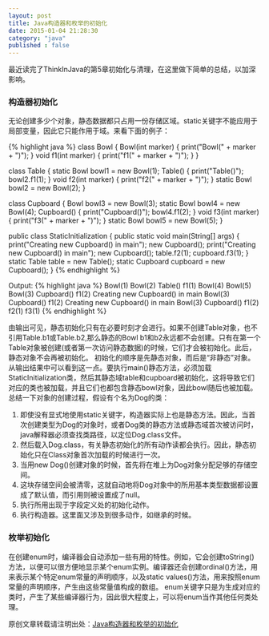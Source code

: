 ```yaml
---
layout: post
title: Java构造器和枚举的初始化
date: 2015-01-04 21:28:30
category: "java"
published : false
---
```


最近读完了ThinkInJava的第5章初始化与清理，在这里做下简单的总结，以加深影响。

### 构造器初始化
无论创建多少个对象，静态数据都只占用一份存储区域。static关键字不能应用于局部变量，因此它只能作用于域。来看下面的例子：

{% highlight java %}
class Bowl {
  Bowl(int marker) {
    print("Bowl(" + marker + ")");
  }
  void f1(int marker) {
    print("f1(" + marker + ")");
  }
}

class Table {
  static Bowl bowl1 = new Bowl(1);
  Table() {
    print("Table()");
    bowl2.f1(1);
  }
  void f2(int marker) {
    print("f2(" + marker + ")");
  }
  static Bowl bowl2 = new Bowl(2);
}

class Cupboard {
  Bowl bowl3 = new Bowl(3);
  static Bowl bowl4 = new Bowl(4);
  Cupboard() {
    print("Cupboard()");
    bowl4.f1(2);
  }
  void f3(int marker) {
    print("f3(" + marker + ")");
  }
  static Bowl bowl5 = new Bowl(5);
}

public class StaticInitialization {
  public static void main(String[] args) {
    print("Creating new Cupboard() in main");
    new Cupboard();
    print("Creating new Cupboard() in main");
    new Cupboard();
    table.f2(1);
    cupboard.f3(1);
  }
  static Table table = new Table();
  static Cupboard cupboard = new Cupboard();
} 
{% endhighlight %}

Output:
{% highlight java %}
Bowl(1)
Bowl(2)
Table()
f1(1)
Bowl(4)
Bowl(5)
Bowl(3)
Cupboard()
f1(2)
Creating new Cupboard() in main
Bowl(3)
Cupboard()
f1(2)
Creating new Cupboard() in main
Bowl(3)
Cupboard()
f1(2)
f2(1)
f3(1)
{% endhighlight %}

由输出可见，静态初始化只有在必要时刻才会进行。如果不创建Table对象，也不引用Table.b1或Table.b2,那么静态的Bowl b1和b2永远都不会创建。只有在第一个Table对象被创建(或者第一次访问静态数据)的时候，它们才会被初始化。此后，静态对象不会再被初始化。
初始化的顺序是先静态对象，而后是“非静态”对象。从输出结果中可以看到这一点。要执行main()静态方法，必须加载StaticInitialization类，然后其静态域table和cupboard被初始化，这将导致它们对应的类也被加载，并且它们也都包含静态bowl对象，因此bowl随后也被加载。
总结一下对象的创建过程，假设有个名为Dog的类：

1. 即使没有显式地使用static关键字，构造器实际上也是静态方法。因此，当首次创建类型为Dog的对象时，或者Dog类的静态方法或静态域首次被访问时，java解释器必须查找类路径，以定位Dog.class文件。
2. 然后载入Dog.class，有关静态初始化的所有动作读都会执行。因此，静态初始化只在Class对象首次加载的时候进行一次。
3. 当用new Dog()创建对象的时候，首先将在堆上为Dog对象分配足够的存储空间。
4. 这块存储空间会被清零，这就自动地将Dog对象中的所用基本类型数据都设置成了默认值，而引用则被设置成了null。
5. 执行所用出现于字段定义处的初始化动作。
6. 执行构造器。这里面又涉及到很多动作，如继承的时候。

### 枚举初始化
在创建enum时，编译器会自动添加一些有用的特性。例如，它会创建toString()方法，以便可以很方便地显示某个enum实例。编译器还会创建ordinal()方法，用来表示某个特定enum常量的声明顺序，以及static values()方法，用来按照enum常量的声明顺序，产生由这些常量值构成的数组。
enum关键字只是为生成对应的类时，产生了某些编译器行为，因此很大程度上，可以将enum当作其他任何类处理。

原创文章转载请注明出处：[Java构造器和枚举的初始化](http://www.9leg.com/java/2015/01/04/constructor-init.html)
